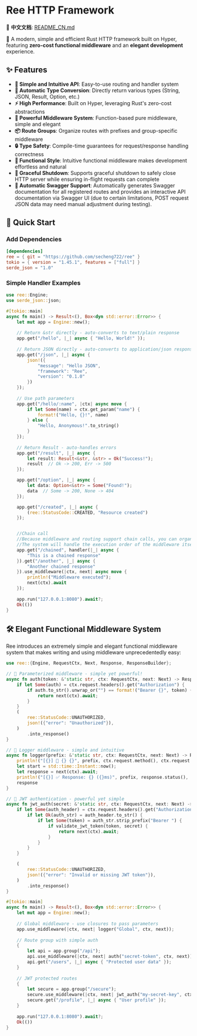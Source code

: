 # Ree HTTP Framework

📖 **中文文档**: [README_CN.md](README_CN.md)

🚀 A modern, simple and efficient Rust HTTP framework built on Hyper, featuring **zero-cost functional middleware** and an **elegant development** experience.

## ✨ Features

- **🎯 Simple and Intuitive API**: Easy-to-use routing and handler system
- **🔄 Automatic Type Conversion**: Directly return various types (String, JSON, Result, Option, etc.)
- **⚡ High Performance**: Built on Hyper, leveraging Rust's zero-cost abstractions
- **🧩 Powerful Middleware System**: Function-based pure middleware, simple and elegant
- **📦 Route Groups**: Organize routes with prefixes and group-specific middleware
- **🔒 Type Safety**: Compile-time guarantees for request/response handling correctness
- **🔗 Functional Style**: Intuitive functional middleware makes development effortless and natural
- **🛑 Graceful Shutdown**: Supports graceful shutdown to safely close HTTP server while ensuring in-flight requests can complete
- **📖 Automatic Swagger Support**: Automatically generates Swagger documentation for all registered routes and provides an interactive API documentation via Swagger UI (due to certain limitations, POST request JSON data may need manual adjustment during testing).

## 🚀 Quick Start

### Add Dependencies

```toml
[dependencies]
ree = { git = "https://github.com/secheng722/ree" }
tokio = { version = "1.45.1", features = ["full"] }
serde_json = "1.0"
```

### Simple Handler Examples

```rust
use ree::Engine;
use serde_json::json;

#[tokio::main]
async fn main() -> Result<(), Box<dyn std::error::Error>> {
    let mut app = Engine::new();
    
    // Return &str directly - auto-converts to text/plain response
    app.get("/hello", |_| async { "Hello, World!" });
    
    // Return JSON directly - auto-converts to application/json response
    app.get("/json", |_| async { 
        json!({
            "message": "Hello JSON",
            "framework": "Ree",
            "version": "0.1.0"
        })
    });
    
    // Use path parameters
    app.get("/hello/:name", |ctx| async move {
        if let Some(name) = ctx.get_param("name") {
            format!("Hello, {}!", name)
        } else {
            "Hello, Anonymous!".to_string()
        }
    });
    
    // Return Result - auto-handles errors
    app.get("/result", |_| async {
        let result: Result<&str, &str> = Ok("Success!");
        result  // Ok -> 200, Err -> 500
    });

    app.get("/option", |_| async {
        let data: Option<&str> = Some("Found!");
        data  // Some -> 200, None -> 404
    });

    app.get("/created", |_| async {
        (ree::StatusCode::CREATED, "Resource created")
    });


    //Chain call
    //Because middleware and routing support chain calls, you can organize your code more flexibly
    //The system will handle the execution order of the middleware itself
    app.get("/chained", handler(|_| async {
        "This is a chained response"
    }).get("/another", |_| async {
        "Another chained response"
    }).use_middleware(|ctx, next| async move {
        println!("Middleware executed");
        next(ctx).await
    });
    
    app.run("127.0.0.1:8080").await?;
    Ok(())
}
```

## 🛠 Elegant Functional Middleware System

Ree introduces an extremely simple and elegant functional middleware system that makes writing and using middleware unprecedentedly easy:

```rust
use ree::{Engine, RequestCtx, Next, Response, ResponseBuilder};

// 🎯 Parameterized middleware - simple yet powerful!
async fn auth(token: &'static str, ctx: RequestCtx, next: Next) -> Response {
    if let Some(auth) = ctx.request.headers().get("Authorization") {
        if auth.to_str().unwrap_or("") == format!("Bearer {}", token) {
            return next(ctx).await;
        }
    }
    (
        ree::StatusCode::UNAUTHORIZED,
        json!({"error": "Unauthorized"}),
    )
        .into_response()
}

// 🎯 Logger middleware - simple and intuitive
async fn logger(prefix: &'static str, ctx: RequestCtx, next: Next) -> Response {
    println!("[{}] 📨 {} {}", prefix, ctx.request.method(), ctx.request.uri().path());
    let start = std::time::Instant::now();
    let response = next(ctx).await;
    println!("[{}] ✅ Response: {} ({}ms)", prefix, response.status(), start.elapsed().as_millis());
    response
}

// 🎯 JWT authentication - powerful yet simple
async fn jwt_auth(secret: &'static str, ctx: RequestCtx, next: Next) -> Response {
    if let Some(auth_header) = ctx.request.headers().get("Authorization") {
        if let Ok(auth_str) = auth_header.to_str() {
            if let Some(token) = auth_str.strip_prefix("Bearer ") {
                if validate_jwt_token(token, secret) {
                    return next(ctx).await;
                }
            }
        }
    }

    (
        ree::StatusCode::UNAUTHORIZED,
        json!({"error": "Invalid or missing JWT token"}),
    )
        .into_response()
}

#[tokio::main]
async fn main() -> Result<(), Box<dyn std::error::Error>> {
    let mut app = Engine::new();
    
    // Global middleware - use closures to pass parameters
    app.use_middleware(|ctx, next| logger("Global", ctx, next));
    
    // Route group with simple auth
    {
        let api = app.group("/api");
        api.use_middleware(|ctx, next| auth("secret-token", ctx, next));
        api.get("/users", |_| async { "Protected user data" });
    }
    
    // JWT protected routes
    {
        let secure = app.group("/secure");  
        secure.use_middleware(|ctx, next| jwt_auth("my-secret-key", ctx, next));
        secure.get("/profile", |_| async { "User profile" });
    }
    
    app.run("127.0.0.1:8080").await?;
    Ok(())
}
```